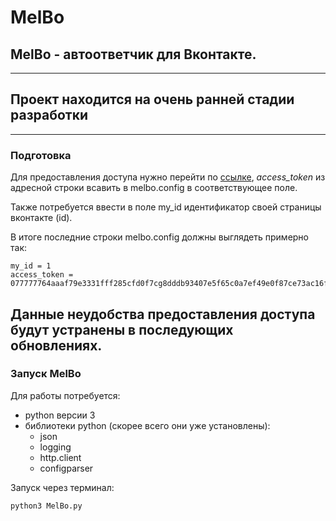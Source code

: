 # MelBo

## **MelBo** - автоответчик для Вконтакте.
---
## Проект находится на очень ранней стадии разработки
---
### Подготовка
Для предоставления доступа нужно перейти по [ссылке](https://oauth.vk.com/authorize?client_id=5468754&display=page&redirect_uri=https://vk.com&scope=messages+offline&response_type=token&v=5.64), *access_token* из адресной строки всавить в melbo.config в соответствующее поле.

Также потребуется ввести в поле my_id идентификатор своей страницы вконтакте (id).

В итоге последние строки melbo.config должны выглядеть примерно так:
```
my_id = 1
access_token = 077777764aaaf79e3331fff285cfd0f7cg8dddb93407e5f65c0a7ef49e0f87ce73ac16f233d285111116n
```

Данные неудобства предоставления доступа будут устранены в последующих обновлениях.
---
### Запуск MelBo

Для работы потребуется:
* python версии 3
* библиотеки python (скорее всего они уже установлены):
  * json
  * logging
  * http.client
  * configparser

Запуск через терминал:
```
python3 MelBo.py
```
